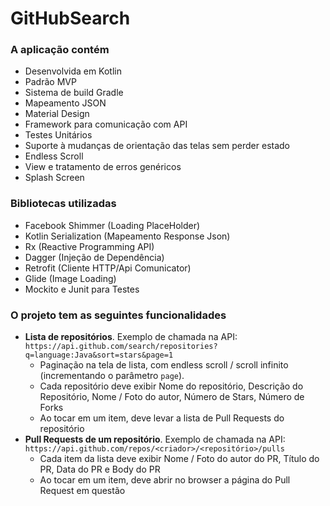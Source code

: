 # GitHubSearch

### **A aplicação contém** ##
* Desenvolvida em Kotlin
* Padrão MVP
* Sistema de build Gradle
* Mapeamento JSON
* Material Design
* Framework para comunicação com API
* Testes Unitários
* Suporte à mudanças de orientação das telas sem perder estado
* Endless Scroll
* View e tratamento de erros genéricos
* Splash Screen

### **Bibliotecas utilizadas** ##
* Facebook Shimmer (Loading PlaceHolder)
* Kotlin Serialization (Mapeamento Response Json)
* Rx (Reactive Programming API)
* Dagger (Injeção de Dependência)
* Retrofit (Cliente HTTP/Api Comunicator)
* Glide (Image Loading)
* Mockito e Junit para Testes

### **O projeto tem as seguintes funcionalidades** ###
- __Lista de repositórios__. Exemplo de chamada na API: `https://api.github.com/search/repositories?q=language:Java&sort=stars&page=1`
  * Paginação na tela de lista, com endless scroll / scroll infinito (incrementando o parâmetro `page`).
  * Cada repositório deve exibir Nome do repositório, Descrição do Repositório, Nome / Foto do autor, Número de Stars, Número de Forks
  * Ao tocar em um item, deve levar a lista de Pull Requests do repositório
- __Pull Requests de um repositório__. Exemplo de chamada na API: `https://api.github.com/repos/<criador>/<repositório>/pulls`
  * Cada item da lista deve exibir Nome / Foto do autor do PR, Título do PR, Data do PR e Body do PR
  * Ao tocar em um item, deve abrir no browser a página do Pull Request em questão